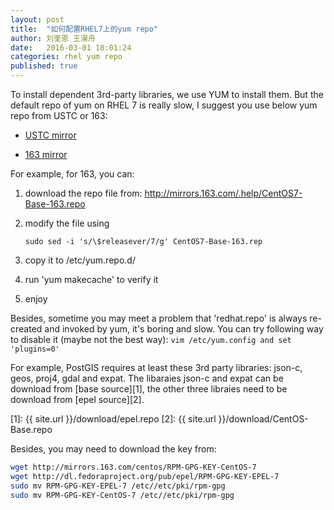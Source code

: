 ```yaml
---
layout: post
title:  "如何配置RHEL7上的yum repo"
author: 刘奎恩 王淏舟
date:   2016-03-01 18:01:24
categories: rhel yum repo
published: true
---
```


To install dependent 3rd-party libraries, we use YUM to install them. But the default
repo of yum on RHEL 7 is really slow, I suggest you use below yum repo from USTC or
163:

* [USTC mirror](https://lug.ustc.edu.cn/wiki/mirrors/help/centos)

* [163 mirror](http://mirrors.163.com/.help/centos.html)

For example, for 163, you can:
1. download the repo file from: http://mirrors.163.com/.help/CentOS7-Base-163.repo

2. modify the file using
   ```
   sudo sed -i 's/\$releasever/7/g' CentOS7-Base-163.rep
   ```

3. copy it to /etc/yum.repo.d/

4. run 'yum makecache' to verify it

5. enjoy

Besides, sometime you may meet a problem that 'redhat.repo' is always re-created
and invoked by yum, it's boring and slow. You can try following way to disable
it (maybe not the best way):
	```
	vim /etc/yum.config and set 'plugins=0'
	```


For example, PostGIS requires at least these 3rd party libraries: json-c, geos, proj4, gdal and expat. The libaraies json-c and expat can be download from [base source][1], the other three
libraies need to be download from [epel source][2].


[1]: {{ site.url }}/download/epel.repo
[2]: {{ site.url }}/download/CentOS-Base.repo

Besides, you may need to download the key from:
```sh
wget http://mirrors.163.com/centos/RPM-GPG-KEY-CentOS-7
wget http://dl.fedoraproject.org/pub/epel/RPM-GPG-KEY-EPEL-7
sudo mv RPM-GPG-KEY-EPEL-7 /etc//etc/pki/rpm-gpg
sudo mv RPM-GPG-KEY-CentOS-7 /etc//etc/pki/rpm-gpg
```
